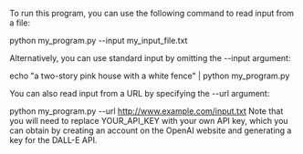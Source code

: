 To run this program, you can use the following command to read input from a file:

python my_program.py --input my_input_file.txt

Alternatively, you can use standard input by omitting the --input argument:

echo "a two-story pink house with a white fence" | python my_program.py

You can also read input from a URL by specifying the --url argument:

python my_program.py --url http://www.example.com/input.txt
Note that you will need to replace YOUR_API_KEY with your own API key, which you can obtain by creating an account on the OpenAI website and generating a key for the DALL-E API.




